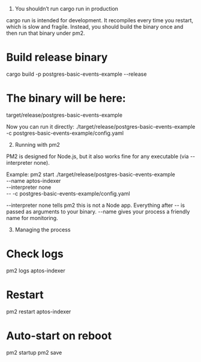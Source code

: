 1. You shouldn’t run cargo run in production

cargo run is intended for development. It recompiles every time you restart, which is slow and fragile.
Instead, you should build the binary once and then run that binary under pm2.

# Build release binary
cargo build -p postgres-basic-events-example --release

# The binary will be here:
target/release/postgres-basic-events-example

Now you can run it directly:
./target/release/postgres-basic-events-example -c postgres-basic-events-example/config.yaml

2. Running with pm2

PM2 is designed for Node.js, but it also works fine for any executable (via --interpreter none).

Example:
pm2 start ./target/release/postgres-basic-events-example \
  --name aptos-indexer \
  --interpreter none \
  -- -c postgres-basic-events-example/config.yaml

--interpreter none tells pm2 this is not a Node app.
Everything after -- is passed as arguments to your binary.
--name gives your process a friendly name for monitoring.

3. Managing the process
# Check logs
pm2 logs aptos-indexer

# Restart
pm2 restart aptos-indexer

# Auto-start on reboot
pm2 startup
pm2 save
